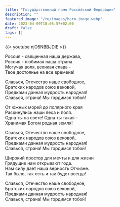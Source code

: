 ```yaml
---
title: "Госуда́рственный гимн Росси́йской Федера́ции"
description: ""
featured_image: "/ru/images/hero-image.webp"
date: 2023-04-09T18:08:57+02:00
draft: false
tags: []
---
```


{{< youtube njO5NBBJDlE >}}

Россия - священная наша держава,  
Россия - любимая наша страна.  
Могучая воля, великая слава -  
Твое достоянье на все времена!

Славься, Отечество наше свободное,  
Братских народов союз вековой,  
Предками данная мудрость народная!  
Славься, страна! Мы гордимся тобой!

От южных морей до полярного края  
Раскинулись наши леса и поля.  
Одна ты на свете! Одна ты такая -  
Хранимая Богом родная земля!

Славься, Отечество наше свободное,  
Братских народов союз вековой,  
Предками данная мудрость народная!  
Славься, страна! Мы гордимся тобой!

Широкий простор для мечты и для жизни  
Грядущие нам открывают года.  
Нам силу дает наша верность Отчизне.  
Так было, так есть и так будет всегда!

Славься, Отечество наше свободное,  
Братских народов союз вековой,  
Предками данная мудрость народная!  
Славься, страна! Мы гордимся тобой!
